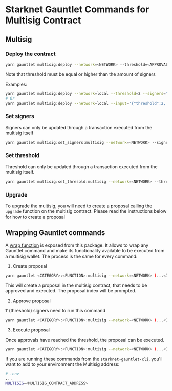 # Starknet Gauntlet Commands for Multisig Contract

## Multisig

### Deploy the contract

```bash
yarn gauntlet multisig:deploy --network=<NETWORK> --threshold=<APPROVALS_NEEDED> --signers=<[SIGNERS_LIST]>
```

Note that threshold must be equal or higher than the amount of signers

Examples:

```bash
yarn gauntlet multisig:deploy --network=local --threshold=2 --signers="[0x26e10005e67c478b373658755749a60f2f31bc955a6a2311eb456b20b8913e9, 0x56bfff7e282d1e023c6268e72dba551a22c1bf816a30334ae43b5c491c99bb8]"
# Or
yarn gauntlet multisig:deploy --network=local --input='{"threshold":2, "signers": ["0x26e10005e67c478b373658755749a60f2f31bc955a6a2311eb456b20b8913e9", "0x56bfff7e282d1e023c6268e72dba551a22c1bf816a30334ae43b5c491c99bb8"]}'
```

### Set signers

Signers can only be updated through a transaction executed from the multisig itself

```bash
yarn gauntlet multisig:set_signers:multisig --network=<NETWORK> --signers=<[SIGNERS_LIST]> <MULTISIG_CONTRACT_ADDRESS>
```

### Set threshold

Threshold can only be updated through a transaction executed from the multisig itself.

```bash
yarn gauntlet multisig:set_thresold:multisig --network=<NETWORK> --threshold=<APPROVALS_NEEDED> <MULTISIG_CONTRACT_ADDRESS>
```

### Upgrade

To upgrade the multisig, you will need to create a proposal calling the `upgrade` function on the multisig contract. Please read the instructions below for how to create a proposal

## Wrapping Gauntlet commands

A [wrap function](./src/wrapper/index.ts#L30) is exposed from this package. It allows to wrap any Gauntlet command and make its functionality available to be executed from a multisig wallet. The process is the same for every command:

1. Create proposal

```bash
yarn gauntlet <CATEGORY>:<FUNCTION>:multisig --network=<NETWORK> (...<INPUT NEEDED FOR COMMAND>) <CONTRACT_ADDRESS>
```

This will create a proposal in the multisig contract, that needs to be approved and executed.
The proposal index will be prompted.

2. Approve proposal

`T` (threshold) signers need to run this command

```bash
yarn gauntlet <CATEGORY>:<FUNCTION>:multisig --network=<NETWORK> (...<INPUT NEEDED FOR COMMAND>) --multisigProposal=<PROPOSAL_ID> <CONTRACT_ADDRESS>
```

3. Execute proposal

Once approvals have reached the threshold, the proposal can be executed.

```bash
yarn gauntlet <CATEGORY>:<FUNCTION>:multisig --network=<NETWORK> (...<INPUT NEEDED FOR COMMAND>) --multisigProposal=<PROPOSAL_ID> <CONTRACT_ADDRESS>
```

If you are running these commands from the `starknet-gauntlet-cli`, you'll want to add to your environment the Multisig address:

```bash
# .env
...
MULTISIG=<MULTISIG_CONTRACT_ADDRESS>
```
